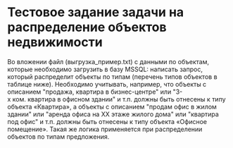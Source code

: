 # Тестовое задание задачи на распределение объектов недвижимости

Во вложении файл (выгрузка_пример.txt) с данными по объектам, которые необходимо загрузить в базу MSSQL: написать запрос, который распределит объекты по типам (перечень типов объектов в таблице ниже).
Необходимо учитывать, например, что объекты с описанием "продажа, квартира в бизнес-центре" или "3-х ком. квартира в офисном здании" и т.п. должны быть отнесены к типу объекта «Квартира»,
а объекты с описанием "продам офис в жилом здании" или "аренда офиса на ХХ этаже жилого дома" или "квартира под офис" и т.п. должны быть отнесены к типу объекта «Офисное помещение».
Такая же логика применяется при распределении объектов по типам предложения.
